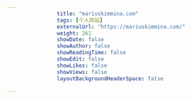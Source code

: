 ```yaml
---
                title: "mariuskimmina.com"
                tags: [个人网站]
                externalUrl: "https://mariuskimmina.com/"
                weight: 261
                showDate: false
                showAuthor: false
                showReadingTime: false
                showEdit: false
                showLikes: false
                showViews: false
                layoutBackgroundHeaderSpace: false
                
---
```


